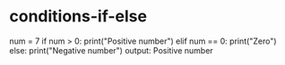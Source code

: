 # conditions-if-else
num = 7
if num > 0:
    print("Positive number")
elif num == 0:
    print("Zero")
else:
    print("Negative number")
output:  Positive number
